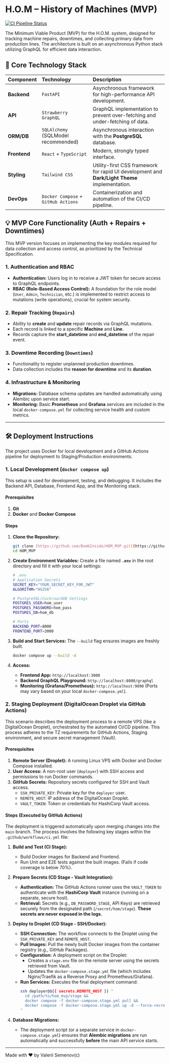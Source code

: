 # H.O.M – History of Machines (MVP)

[![CI Pipeline Status](https://github.com/BombInside/HOM_MVP/actions/workflows/ci.yml/badge.svg)](https://github.com/BombInside/HOM_MVP/actions/workflows/ci.yml)

The Minimum Viable Product (MVP) for the H.O.M. system, designed for tracking machine repairs, downtimes, and collecting primary data from production lines. The architecture is built on an asynchronous Python stack utilizing GraphQL for efficient data interaction.

## 🚀 Core Technology Stack

| Component | Technology | Description |
| :--- | :--- | :--- |
| **Backend** | `FastAPI` | Asynchronous framework for high-performance API development. |
| **API** | `Strawberry GraphQL` | GraphQL implementation to prevent over-fetching and under-fetching of data. |
| **ORM/DB** | `SQLAlchemy` (SQLModel recommended) | Asynchronous interaction with the **PostgreSQL** database. |
| **Frontend** | `React` + `TypeScript` | Modern, strongly typed interface. |
| **Styling** | `Tailwind CSS` | Utility-first CSS framework for rapid UI development and **Dark/Light Theme** implementation. |
| **DevOps** | `Docker Compose` + `GitHub Actions` | Containerization and automation of the CI/CD pipeline. |

## 💡 MVP Core Functionality (Auth + Repairs + Downtimes)

This MVP version focuses on implementing the key modules required for data collection and access control, as prioritized by the Technical Specification.

### 1. Authentication and RBAC
* **Authentication:** Users log in to receive a JWT token for secure access to GraphQL endpoints.
* **RBAC (Role-Based Access Control):** A foundation for the role model (`User`, `Admin`, `Technician`, etc.) is implemented to restrict access to mutations (write operations), crucial for system security.

### 2. Repair Tracking (`Repairs`)
* Ability to **create** and **update** repair records via GraphQL mutations.
* Each record is linked to a specific **Machine** and **Line**.
* Records capture the **start_datetime** and **end_datetime** of the repair event.

### 3. Downtime Recording (`Downtimes`)
* Functionality to register unplanned production downtimes.
* Data collection includes the **reason for downtime** and its **duration**.

### 4. Infrastructure & Monitoring
* **Migrations:** Database schema updates are handled automatically using Alembic upon service start.
* **Monitoring:** Basic **Prometheus** and **Grafana** services are included in the local `docker-compose.yml` for collecting service health and custom metrics.

---

## 🛠️ Deployment Instructions

The project uses Docker for local development and a GitHub Actions pipeline for deployment to Staging/Production environments.

### 1. Local Development (`docker compose up`)

This setup is used for development, testing, and debugging. It includes the Backend API, Database, Frontend App, and the Monitoring stack.

#### Prerequisites
1.  **Git**
2.  **Docker** and **Docker Compose**

#### Steps
1.  **Clone the Repository:**
    ```bash
    git clone [https://github.com/BombInside/HOM_MVP.git](https://github.com/BombInside/HOM_MVP.git)
    cd HOM_MVP
    ```

2.  **Create Environment Variables:**
    Create a file named **`.env`** in the root directory and fill it with your local settings:

    ```bash
    # .env
    # Application Secrets
    SECRET_KEY="YOUR_SECRET_KEY_FOR_JWT"
    ALGORITHM="HS256"

    # PostgreSQL/CockroachDB Settings
    POSTGRES_USER=hom_user
    POSTGRES_PASSWORD=hom_pass
    POSTGRES_DB=hom_db

    # Ports
    BACKEND_PORT=8000
    FRONTEND_PORT=3000
    ```

3.  **Build and Start Services:**
    The `--build` flag ensures images are freshly built.

    ```bash
    docker compose up --build -d
    ```

4.  **Access:**
    * **Frontend App:** `http://localhost:3000`
    * **Backend GraphQL Playground:** `http://localhost:8000/graphql`
    * **Monitoring (Grafana/Prometheus):** `http://localhost:9090` (Ports may vary based on your local `docker-compose.yml`).

### 2. Staging Deployment (DigitalOcean Droplet via GitHub Actions)

This scenario describes the deployment process to a remote VPS (like a DigitalOcean Droplet), orchestrated by the automated CI/CD pipeline. This process adheres to the TZ requirements for GitHub Actions, Staging environment, and secure secret management (Vault).

#### Prerequisites
1.  **Remote Server (Droplet):** A running Linux VPS with Docker and Docker Compose installed.
2.  **User Access:** A non-root user (`deployer`) with SSH access and permissions to run Docker commands.
3.  **GitHub Secrets:** Repository secrets configured for SSH and Vault access.
    * `SSH_PRIVATE_KEY`: Private key for the `deployer` user.
    * `REMOTE_HOST`: IP address of the DigitalOcean Droplet.
    * `VAULT_TOKEN`: Token or credentials for HashiCorp Vault access.

#### Steps (Executed by GitHub Actions)

The deployment is triggered automatically upon merging changes into the `main` branch. The process involves the following key stages within the `.github/workflows/ci.yml` file:

1.  **Build and Test (CI Stage):**
    * Build Docker images for Backend and Frontend.
    * Run Unit and E2E tests against the built images. (Fails if code coverage is below 70%).

2.  **Prepare Secrets (CD Stage - Vault Integration):**
    * **Authentication:** The GitHub Actions runner uses the `VAULT_TOKEN` to authenticate with the **HashiCorp Vault** instance (running on a separate, secure host).
    * **Retrieval:** Secrets (e.g., `DB_PASSWORD_STAGE`, API Keys) are retrieved securely from the designated path (`/secret/hom/stage`). **These secrets are never exposed in the logs.**

3.  **Deploy to Droplet (CD Stage - SSH/Docker):**
    * **SSH Connection:** The workflow connects to the Droplet using the `SSH_PRIVATE_KEY` and `REMOTE_HOST`.
    * **Pull Images:** Pull the newly built Docker images from the container registry (e.g., GitHub Packages).
    * **Configuration:** A deployment script on the Droplet:
        * Creates a `stage.env` file on the remote server using the secrets retrieved from Vault.
        * Updates the `docker-compose.stage.yml` file (which includes Nginx/Traefik as a Reverse Proxy and Prometheus/Grafana).
    * **Run Services:** Executes the final deployment command:
        ```bash
        ssh deployer@${{ secrets.REMOTE_HOST }} "
          cd /path/to/hom_mvp/stage && 
          docker compose -f docker-compose.stage.yml pull && 
          docker compose -f docker-compose.stage.yml up -d --force-recreate
        "
        ```

4.  **Database Migrations:**
    * The deployment script (or a separate service in `docker-compose.stage.yml`) ensures that **Alembic migrations** are run automatically and successfully **before** the main API service starts.

---
Made with ❤️ by Valerii Semenov(c)
